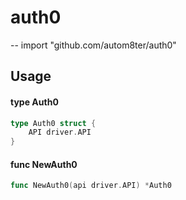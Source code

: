 # auth0
--
    import "github.com/autom8ter/auth0"


## Usage

#### type Auth0

```go
type Auth0 struct {
	API driver.API
}
```


#### func  NewAuth0

```go
func NewAuth0(api driver.API) *Auth0
```
